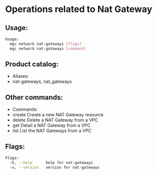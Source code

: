 # Operations related to Nat Gateway

## Usage:
```bash
Usage:
  mgc network nat-gateways [flags]
  mgc network nat-gateways [command]
```

## Product catalog:
- Aliases:
- nat-gateways, nat_gateways

## Other commands:
- Commands:
- create      Create a new NAT Gateway resource
- delete      Delete a NAT Gateway from a VPC
- get         Detail a NAT Gateway from a VPC
- list        List the NAT Gateways from a VPC

## Flags:
```bash
Flags:
  -h, --help      help for nat-gateways
  -v, --version   version for nat-gateways
```

